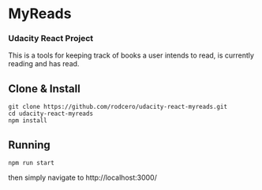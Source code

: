 # MyReads
### Udacity React Project 

This is a tools for keeping track of books a user intends to read, is currently reading and has read.

## Clone & Install
```
git clone https://github.com/rodcero/udacity-react-myreads.git
cd udacity-react-myreads
npm install
```

## Running
```
npm run start
```
then simply navigate to http://localhost:3000/
